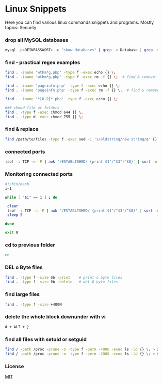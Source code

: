 # Linux Snippets

Here you can find various linux commands,snippets and programs. Mostly topics: Security


### drop all MySQL databases

```bash
mysql -p<DEINPASSWORT> -e "show databases" | grep -v Database | grep -v mysql | grep -v information_schema | gawk '{print "drop database " $1 ";select sleep(0.1);"}' | mysql -p<DEINPASSWORT>
```


### find - practical regex examples

```bash
find . -iname 'wthm*g.php' -type f -exec echo {} \;
find . -iname 'wthm*g.php' -type f -exec rm -f {} \;  # find & remove!

find . -iname 'pageinfo.php' -type f -exec echo {} \;
find . -iname 'pageinfo.php' -type f -exec rm -f {} \;  # find & remove!

find . -iname '*[0-9]*.php' -type f -exec echo {} \;

### chmod file or folders
find . -type f -exec chmod 644 {} \;
find . -type d -exec chmod 755 {} \;
```

### find & replace

```bash
find /path/to/files -type f -exec sed -i 's/oldstring/new string/g' {} \;
```


### connected ports

```bash
lsof -i TCP -n -P | awk '/ESTABLISHED/ {print $1"/"$3"/"$8}' | sort -u
```

### Monitoring connected ports

```bash
#!/bin/bash
i=1

while [ "$i" == 1 ] ; do

 clear
 lsof -i TCP -n -P | awk '/ESTABLISHED/ {print $1"/"$3"/"$8}' | sort -u
 sleep 5

done

exit 0
```


### cd to previous folder

```bash
cd -
```

### DEL o Byte files

```bash
find . -type f -size 0b -print    # print o byte files
find . -type f -size 0b -delete   # del 0 byte files
```

### find large files

```bash
find . -type f -size +400M
```

### delete the whole block downunder with vi

```bash
d + ALT + }
```



### find all files with setuid or setguid

```bash
find / -path /proc -prune -o -type f -perm -4000 -exec ls -ld {} \; > setuid.txt & # find setuid
find / -path /proc -prune -o -type f -perm -2000 -exec ls -ld {} \; > setgid.txt & # find setgid

```






### License
[MIT](https://choosealicense.com/licenses/mit/)